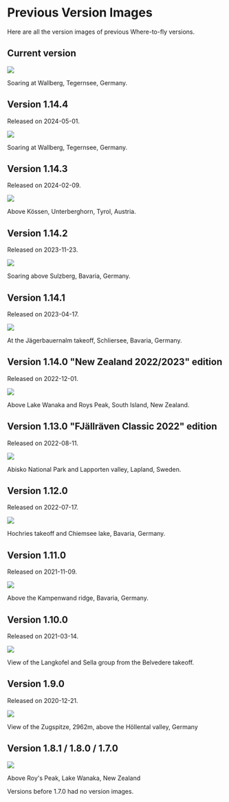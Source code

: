 ﻿# Previous Version Images

Here are all the version images of previous Where-to-fly versions.

## Current version

![](src/App/Maui/Resources/Raw/info/version.jpg)

Soaring at Wallberg, Tegernsee, Germany.

## Version 1.14.4

Released on 2024-05-01.

![](https://raw.githubusercontent.com/vividos/WhereToFly/version-1.14.4/src/App/Resources/Assets/info/version.jpg)

Soaring at Wallberg, Tegernsee, Germany.

## Version 1.14.3

Released on 2024-02-09.

![](https://raw.githubusercontent.com/vividos/WhereToFly/version-1.14.3/src/App/Resources/Assets/info/version.jpg)

Above Kössen, Unterberghorn, Tyrol, Austria.

## Version 1.14.2

Released on 2023-11-23.

![](https://raw.githubusercontent.com/vividos/WhereToFly/version-1.14.2/src/App/Resources/Assets/info/version.jpg)

Soaring above Sulzberg, Bavaria, Germany.

## Version 1.14.1

Released on 2023-04-17.

![](https://raw.githubusercontent.com/vividos/WhereToFly/version-1.14.1/src/App/Resources/Assets/info/version.jpg)

At the Jägerbauernalm takeoff, Schliersee, Bavaria, Germany.

## Version 1.14.0 "New Zealand 2022/2023" edition

Released on 2022-12-01.

![](https://raw.githubusercontent.com/vividos/WhereToFly/version-1.14.0/src/App/Resources/Assets/info/version.jpg)

Above Lake Wanaka and Roys Peak, South Island, New Zealand.

## Version 1.13.0 "FJällräven Classic 2022" edition

Released on 2022-08-11.

![](https://raw.githubusercontent.com/vividos/WhereToFly/version-1.13.0/src/App/Resources/Assets/info/version.jpg)

Abisko National Park and Lapporten valley, Lapland, Sweden.

## Version 1.12.0

Released on 2022-07-17.

![](https://raw.githubusercontent.com/vividos/WhereToFly/version-1.12.0/src/App/Resources/Assets/info/version.jpg)

Hochries takeoff and Chiemsee lake, Bavaria, Germany.

## Version 1.11.0

Released on 2021-11-09.

![](https://raw.githubusercontent.com/vividos/WhereToFly/version-1.11.0/src/App/Resources/Assets/info/version.jpg)

Above the Kampenwand ridge, Bavaria, Germany.

## Version 1.10.0

Released on 2021-03-14.

![](https://raw.githubusercontent.com/vividos/WhereToFly/version-1.10.0/src/App/Resources/Assets/info/version.jpg)

View of the Langkofel and Sella group from the Belvedere takeoff.

## Version 1.9.0

Released on 2020-12-21.

![](https://raw.githubusercontent.com/vividos/WhereToFly/version-1.9.0/src/App/Resources/Assets/info/version.jpg)

View of the Zugspitze, 2962m, above the Höllental valley, Germany

## Version 1.8.1 / 1.8.0 / 1.7.0

![](https://raw.githubusercontent.com/vividos/WhereToFly/version-1.8.1/src/App/Resources/Assets/info/version.jpg)

Above Roy's Peak, Lake Wanaka, New Zealand

Versions before 1.7.0 had no version images.
